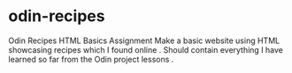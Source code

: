 # odin-recipes
Odin Recipes HTML Basics Assignment
Make a basic website  using HTML showcasing recipes which I found online . Should contain everything I have learned so far from the Odin project lessons . 
